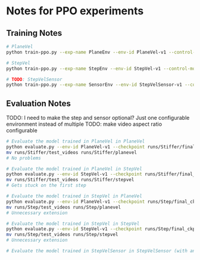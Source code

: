 # Notes for PPO experiments

## Training Notes

```bash
# PlaneVel
python train-ppo.py --exp-name PlaneEnv --env-id PlaneVel-v1 --control-mode wheel_vel_ext_pos --num-steps 80

# StepVel
python train-ppo.py --exp-name StepEnv --env-id StepVel-v1 --control-mode wheel_vel_ext_pos --num-steps 80

# TODO: StepVelSensor
python train-ppo.py --exp-name SensorEnv --env-id StepVelSensor-v1 --control-mode wheel_vel_ext_pos --num-steps 80
```

## Evaluation Notes

TODO: I need to make the step and sensor optional? Just one configurable environment instead of multiple
TODO: make video aspect ratio configurable

```bash
# Evaluate the model trained in PlaneVel in PlaneVel
python evaluate.py --env-id PlaneVel-v1 --checkpoint runs/Stiffer/final_ckpt.pt
mv runs/Stiffer/test_videos runs/Stiffer/planevel
# No problems

# Evaluate the model trained in PlaneVel in StepVel
python evaluate.py --env-id StepVel-v1 --checkpoint runs/Stiffer/final_ckpt.pt
mv runs/Stiffer/test_videos runs/Stiffer/stepvel
# Gets stuck on the first step

# Evaluate the model trained in StepVel in PlaneVel
python evaluate.py --env-id PlaneVel-v1 --checkpoint runs/Step/final_ckpt.pt
mv runs/Step/test_videos runs/Step/planevel
# Unnecessary extension

# Evaluate the model trained in StepVel in StepVel
python evaluate.py --env-id StepVel-v1 --checkpoint runs/Step/final_ckpt.pt
mv runs/Step/test_videos runs/Step/stepvel
# Unnecessary extension

# Evaluate the model trained in StepVelSensor in StepVelSensor (with and without step?)
```
